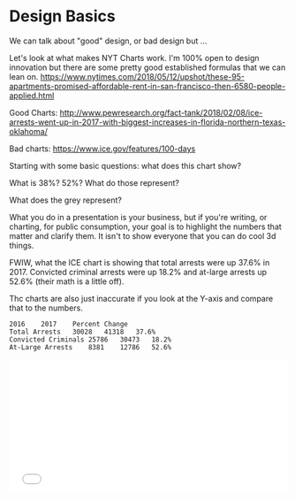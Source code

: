 # Design Basics

We can talk about "good" design, or bad design but ...

Let's look at what makes NYT Charts work. I'm 100% open to design innovation but there are some pretty good established formulas that we can lean on.
https://www.nytimes.com/2018/05/12/upshot/these-95-apartments-promised-affordable-rent-in-san-francisco-then-6580-people-applied.html

Good Charts: http://www.pewresearch.org/fact-tank/2018/02/08/ice-arrests-went-up-in-2017-with-biggest-increases-in-florida-northern-texas-oklahoma/

Bad charts: https://www.ice.gov/features/100-days

Starting with some basic questions: what does this chart show?

What is 38%? 52%? What do those represent?

What does the grey represent?

What you do in a presentation is your business, but if you're writing, or charting, for public consumption, your goal is to highlight the numbers that matter and clarify them. It isn't to show everyone that you can do cool 3d things.

FWIW, what the ICE chart is showing that total arrests were up 37.6% in 2017. Convicted criminal arrests were up 18.2% and at-large arrests up 52.6% (their math is a little off).

Thc charts are also just inaccurate if you look at the Y-axis and compare that to the numbers.

	2016	2017	Percent Change
	Total Arrests	30028	41318	37.6%
	Convicted Criminals	25786	30473	18.2%
	At-Large Arrests	8381	12786	52.6%



<iframe id="datawrapper-chart-Ztj22" src="//datawrapper.dwcdn.net/Ztj22/1/" scrolling="no" frameborder="0" allowtransparency="true" style="width: 0; min-width: 100% !important;" height="240"></iframe><script type="text/javascript">if("undefined"==typeof window.datawrapper)window.datawrapper={};window.datawrapper["Ztj22"]={},window.datawrapper["Ztj22"].embedDeltas={"100":605,"200":360,"300":300,"400":283,"500":240,"700":223,"800":223,"900":223,"1000":223},window.datawrapper["Ztj22"].iframe=document.getElementById("datawrapper-chart-Ztj22"),window.datawrapper["Ztj22"].iframe.style.height=window.datawrapper["Ztj22"].embedDeltas[Math.min(1e3,Math.max(100*Math.floor(window.datawrapper["Ztj22"].iframe.offsetWidth/100),100))]+"px",window.addEventListener("message",function(a){if("undefined"!=typeof a.data["datawrapper-height"])for(var b in a.data["datawrapper-height"])if("Ztj22"==b)window.datawrapper["Ztj22"].iframe.style.height=a.data["datawrapper-height"][b]+"px"});</script>

